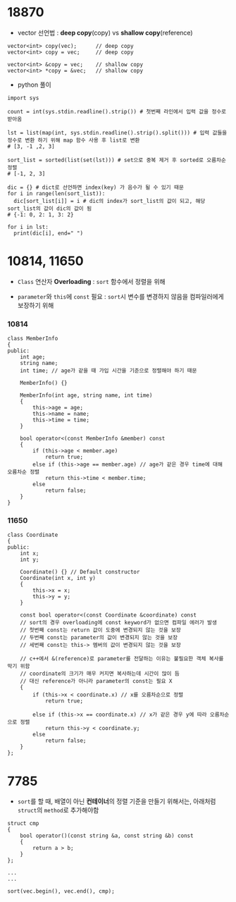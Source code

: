 # 18870

- vector 선언법 : **deep copy**(copy) vs **shallow copy**(reference)

```
vector<int> copy(vec);      // deep copy
vector<int> copy = vec;     // deep copy

vector<int> &copy = vec;    // shallow copy
vector<int> *copy = &vec;   // shallow copy
```

- python 풀이

```        
import sys

count = int(sys.stdin.readline().strip()) # 첫번째 라인에서 입력 값을 정수로 받아옴

lst = list(map(int, sys.stdin.readline().strip().split())) # 입력 값들을 정수로 변환 하기 위해 map 함수 사용 후 list로 변환
# [3, -1 ,2, 3]

sort_list = sorted(list(set(lst))) # set으로 중복 제거 후 sorted로 오름차순 정렬
# [-1, 2, 3]

dic = {} # dict로 선언하면 index(key) 가 음수가 될 수 있기 때문
for i in range(len(sort_list)):
  dic[sort_list[i]] = i # dic의 index가 sort_list의 값이 되고, 해당 sort_list의 값이 dic의 값이 됨
# {-1: 0, 2: 1, 3: 2}

for i in lst:
  print(dic[i], end=" ")
```

# 10814, 11650

- `Class` 연산자 **Overloading** : `sort` 함수에서 정렬을 위해

- `parameter`와 `this`에 `const` 필요 : `sort`시 변수를 변경하지 않음을 컴파일러에게 보장하기 위해

### 10814

```
class MemberInfo
{
public:
    int age;
    string name;
    int time; // age가 같을 때 가입 시간을 기준으로 정렬해야 하기 때문
    
    MemberInfo() {}
    
    MemberInfo(int age, string name, int time)
    {
        this->age = age;
        this->name = name;
        this->time = time;
    }
    
    bool operator<(const MemberInfo &member) const
    {
        if (this->age < member.age)
            return true;
        else if (this->age == member.age) // age가 같은 경우 time에 대해 오름차순 정렬
            return this->time < member.time;
        else
            return false;
    }
}
```

### 11650

```
class Coordinate
{
public:
    int x;
    int y;

    Coordinate() {} // Default constructor
    Coordinate(int x, int y)
    {
        this->x = x;
        this->y = y;
    }

    const bool operator<(const Coordinate &coordinate) const
    // sort의 경우 overloading에 const keyword가 없으면 컴파일 에러가 발생
    // 첫번째 const는 return 값이 도중에 변경되지 않는 것을 보장
    // 두번째 const는 parameter의 값이 변경되지 않는 것을 보장
    // 세번째 const는 this-> 멤버의 값이 변경되지 않는 것을 보장

    // c++에서 &(reference)로 parameter를 전달하는 이유는 불필요한 객체 복사를 막기 위함
    // coordinate의 크기가 매우 커지면 복사하는데 시간이 많이 듬
    // 대신 reference가 아니라 parameter의 const는 필요 X
    {
        if (this->x < coordinate.x) // x를 오름차순으로 정렬
            return true;

        else if (this->x == coordinate.x) // x가 같은 경우 y에 따라 오름차순으로 정렬
            return this->y < coordinate.y;
        else
            return false;
    }
};
```        

# 7785

- `sort`를 할 때, 배열이 아닌 **컨테이너**의 정렬 기준을 만들기 위해서는, 아래처럼 `struct`의 `method`로 추가해야함

```
struct cmp
{
    bool operator()(const string &a, const string &b) const
    {
        return a > b;
    }
};

...
...

sort(vec.begin(), vec.end(), cmp);

```


